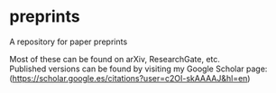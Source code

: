 # preprints
A repository for paper preprints

Most of these can be found on arXiv, ResearchGate, etc.  
Published versions can be found by visiting my 
Google Scholar page:
(https://scholar.google.es/citations?user=c2OI-skAAAAJ&hl=en)
